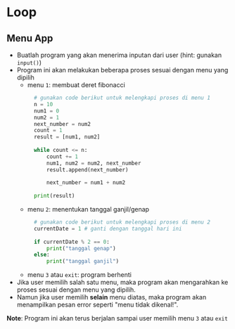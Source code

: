 # Loop

## Menu App
- Buatlah program yang akan menerima inputan dari user (hint: gunakan `input()`)
- Program ini akan melakukan beberapa proses sesuai dengan menu yang dipilih
    - menu `1`: membuat deret fibonacci
      ```py
        # gunakan code berikut untuk melengkapi proses di menu 1
        n = 10
        num1 = 0
        num2 = 1
        next_number = num2  
        count = 1
        result = [num1, num2]
        
        while count <= n:
            count += 1
            num1, num2 = num2, next_number
            result.append(next_number)
        
            next_number = num1 + num2
        
        print(result)
      ```
    - menu `2`: menentukan tanggal ganjil/genap
      ```py
        # gunakan code berikut untuk melengkapi proses di menu 2
        currentDate = 1 # ganti dengan tanggal hari ini
        
        if currentDate % 2 == 0:
            print("tanggal genap")
        else:
            print("tanggal ganjil")
      ```
    - menu `3` atau `exit`: program berhenti
- Jika user memilih salah satu menu, maka program akan mengarahkan ke proses sesuai dengan menu yang dipilih.
- Namun jika user memilih **selain** menu diatas, maka program akan menampilkan pesan error seperti "menu tidak dikenal!".

**Note**: Program ini akan terus berjalan sampai user memilih menu `3` atau `exit`
